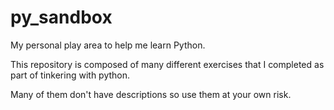 # py_sandbox

My personal play area to help me learn Python.

This repository is composed of many different exercises that I completed as part of tinkering with python.

Many of them don't have descriptions so use them at your own risk.

